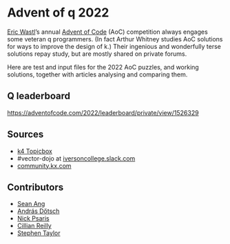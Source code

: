 Advent of q 2022
================

[Eric Wastl](http://was.tl)’s annual [Advent of Code](https://adventofcode.com) (AoC) competition always engages some veteran q programmers. (In fact Arthur Whitney studies AoC solutions for ways to improve the design of k.) Their ingenious and wonderfully terse solutions repay study, but are mostly shared on private forums. 

Here are test and input files for the 2022 AoC puzzles, and working solutions, together with articles analysing and comparing them. 

## Q leaderboard

https://adventofcode.com/2022/leaderboard/private/view/1526329

## Sources

* [k4 Topicbox](https://k4.topicbox.com/groups/k4)
* #vector-dojo at [iversoncollege.slack.com](https://iversoncollege.slack.com)
* [community.kx.com](https://community.kx.com)


## Contributors 

* [Sean Ang](https://github.com/sean185)
* [András Dőtsch](https://github.com/adotsch)
* [Nick Psaris](https://github.com/psaris)
* [Cillian Reilly](https://github.com/cillianreilly)
* [Stephen Taylor](https://github.com/StephenTaylor-Kx)